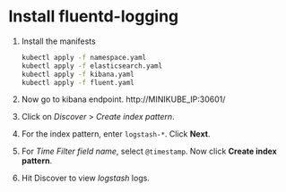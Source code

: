 # Install fluentd-logging

1. Install the manifests
    ```bash
    kubectl apply -f namespace.yaml
    kubectl apply -f elasticsearch.yaml
    kubectl apply -f kibana.yaml
    kubectl apply -f fluent.yaml
    ```

2. Now go to kibana endpoint. http://MINIKUBE_IP:30601/
3. Click on *Discover* > *Create index pattern*.
4. For the index pattern, enter `logstash-*`. Click **Next**.
5. For *Time Filter field name*, select `@timestamp`. Now click **Create index pattern**.
6. Hit Discover to view *logstash* logs.
